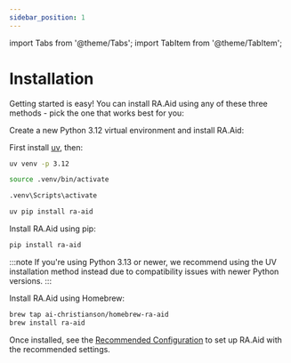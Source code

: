 ```yaml
---
sidebar_position: 1
---
```


import Tabs from '@theme/Tabs';
import TabItem from '@theme/TabItem';

# Installation

Getting started is easy! You can install RA.Aid using any of these three methods - pick the one that works best for you:

<Tabs groupId="install-method">
  <TabItem value="uv" label="UV" default>

Create a new Python 3.12 virtual environment and install RA.Aid:

First install [uv](https://docs.astral.sh/uv/getting-started/installation/), then:

```bash
uv venv -p 3.12
```

<Tabs groupId="operating-system">
  <TabItem value="unix" label="Unix/macOS">

```bash
source .venv/bin/activate
```

  </TabItem>
  <TabItem value="windows" label="Windows">

```bash
.venv\Scripts\activate
```

  </TabItem>
</Tabs>

```bash
uv pip install ra-aid
```

  </TabItem>
  <TabItem value="pip" label="pip">

Install RA.Aid using pip:

```bash
pip install ra-aid
```

:::note
If you're using Python 3.13 or newer, we recommend using the UV installation method instead due to compatibility issues with newer Python versions.
:::

  </TabItem>
  <TabItem value="macos" label="macOS">

Install RA.Aid using Homebrew:

```bash
brew tap ai-christianson/homebrew-ra-aid
brew install ra-aid
```

  </TabItem>
</Tabs>

Once installed, see the [Recommended Configuration](recommended) to set up RA.Aid with the recommended settings.

